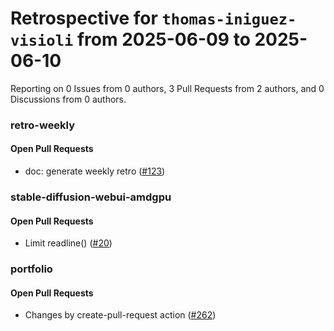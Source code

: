 # Retrospective for `thomas-iniguez-visioli` from 2025-06-09 to 2025-06-10

Reporting on 0 Issues from 0 authors, 3 Pull Requests from 2 authors, and 0 Discussions from 0 authors.


### retro-weekly

#### Open Pull Requests

- doc: generate weekly retro ([#123](https://github.com/thomas-iniguez-visioli/retro-weekly/pull/123))

### stable-diffusion-webui-amdgpu

#### Open Pull Requests

- Limit readline() ([#20](https://github.com/thomas-iniguez-visioli/stable-diffusion-webui-amdgpu/pull/20))

### portfolio

#### Open Pull Requests

- Changes by create-pull-request action ([#262](https://github.com/thomas-iniguez-visioli/portfolio/pull/262))